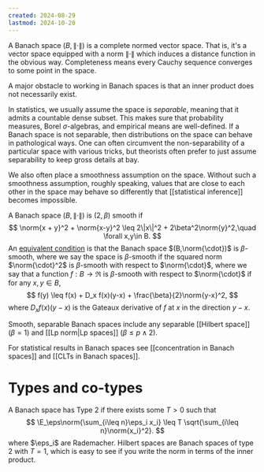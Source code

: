 ```yaml
---
created: 2024-08-29
lastmod: 2024-10-20
---
```


A Banach space $(B,\|\cdot\|)$ is a complete normed vector space. That is, it's a vector space equipped with a norm $\|\cdot\|$ which induces a distance function in the obvious way. Completeness means every Cauchy sequence converges to some point in the space. 

A major obstacle to working in Banach spaces is that an inner product does not necessarily exist.  

In statistics, we usually assume the space is _separable_, meaning that it admits a countable dense subset. This makes sure that probability measures, Borel $\sigma$-algebras, and empirical means are well-defined. If a Banach space is not separable, then distributions on the space can behave in pathological ways. One can often circumvent the non-separability of a particular space with various tricks, but theorists often prefer to just assume separability to keep gross details at bay. 

We also often place a smoothness assumption on the space. Without such a smoothness assumption, roughly speaking, values that are close to each other in the space may behave so differently that [[statistical inference]] becomes impossible. 

A Banach space $(B,\|\cdot\|)$ is $(2,\beta)$ smooth if 
$$
\norm{x + y}^2 + \norm{x-y}^2 \leq 2\|x\|^2 + 2\beta^2\norm{y}^2,\quad \forall x,y\in B.
$$
An [equivalent condition](https://arxiv.org/pdf/1808.03204) is that the Banach space $(B,\norm{\cdot})$ is $\beta$-smooth, where we say the space is $\beta$-smooth if the squared norm $\norm{\cdot}^2$ is $\beta$-smooth with respect to $\norm{\cdot}$, where we say that a function $f:B\to\Re$ is $\beta$-smooth with respect to $\norm{\cdot}$ if for any $x,y\in B$, 
$$
f(y) \leq f(x) + D_x f(x)(y-x) + \frac{\beta}{2}\norm{y-x}^2,
$$
where $D_x f(x)(y-x)$ is the Gateaux derivative of $f$ at $x$ in the direction $y-x$.  

Smooth, separable Banach spaces include any separable [[Hilbert space]] $(\beta=1)$ and [[Lp norm|Lp spaces]] ($\beta \leq p\wedge 2$). 

For statistical results in Banach spaces see [[concentration in Banach spaces]] and [[CLTs in Banach spaces]]. 

# Types and co-types 
A Banach space has Type 2 if there exists some $T>0$ such that 
$$
\E_\eps\norm{\sum_{i\leq n}\eps_i x_i} \leq T \sqrt{\sum_{i\leq n}\norm{x_i}^2}.
$$
where $\eps_i$ are Rademacher. Hilbert spaces are Banach spaces of type 2 with $T=1$, which is easy to see if you write the norm in terms of the inner product.  